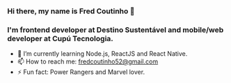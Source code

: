### Hi there, my name is Fred Coutinho 👋
### I'm frontend developer at Destino Sustentável and mobile/web developer at Cupú Tecnologia.

- 🌱 I’m currently learning Node.js, ReactJS and React Native.
- 📫 How to reach me: fredcoutinho52@gmail.com
- ⚡ Fun fact: Power Rangers and Marvel lover.

<!--
Here are some ideas to get you started:

- 🔭 I’m currently working on ...
- 👯 I’m looking to collaborate on ...
- 🤔 I’m looking for help with ...
- 💬 Ask me about ...
- 😄 Pronouns: ...
-->
